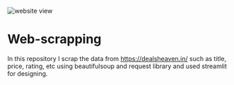 ![website view](https://github.com/user-attachments/assets/c377fb67-496e-4ae3-b180-a6e2479988fb)
# Web-scrapping
In this repository I scrap the data from https://dealsheaven.in/ such as title, price, rating, etc using beautifulsoup and request library and used streamlit for designing.
